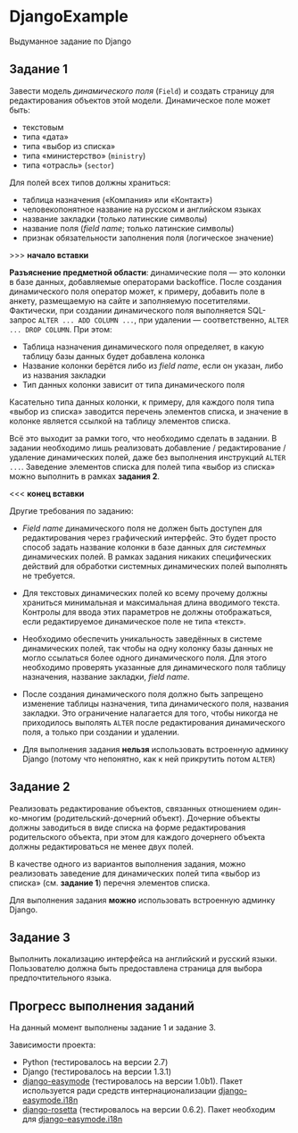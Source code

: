 # DjangoExample

Выдуманное задание по Django

## Задание 1

Завести модель *динамического поля* (`Field`) и создать страницу для редактирования объектов этой модели.  Динамическое поле может быть:

  * текстовым
  * типа «дата»
  * типа «выбор из списка»
  * типа «министерство» (`ministry`)
  * типа «отрасль» (`sector`)

Для полей всех типов должны храниться:

  * таблица назначения («Компания» или «Контакт»)
  * человекопонятное название на русском и английском языках
  * название закладки (только латинские символы)
  * название поля (*field name*; только латинские символы)
  * признак обязательности заполнения поля (логическое значение)

\>>> **начало вставки**

**Разъяснение предметной области**: динамические поля — это колонки в базе данных, добавляемые операторами backoffice.  После создания динамического поля оператор может, к примеру, добавить поле в анкету, размещаемую на сайте и заполняемую посетителями.  Фактически, при создании динамического поля выполняется SQL-запрос `ALTER ... ADD COLUMN ...`, при удалении — соответственно, `ALTER ... DROP COLUMN`.  При этом:

  * Таблица назначения динамического поля определяет, в какую таблицу базы данных будет добавлена колонка
  * Название колонки берётся либо из *field name*, если он указан, либо из названия закладки
  * Тип данных колонки зависит от типа динамического поля

Касательно типа данных колонки, к примеру, для каждого поля типа «выбор из списка» заводится перечень элементов списка, и значение в колонке является ссылкой на таблицу элементов списка.

Всё это выходит за рамки того, что необходимо сделать в задании.  В задании необходимо лишь реализовать добавление / редактирование / удаление динамических полей, даже без выполнения инструкций `ALTER ...`.  Заведение элементов списка для полей типа «выбор из списка» можно выполнить в рамках **задания 2**.

\<<< **конец вставки**

Другие требования по заданию:

  * *Field name* динамического поля не должен быть доступен для редактирования через графический интерфейс.  Это будет просто способ задать название колонки в базе данных для *системных* динамических полей.  В рамках задания никаких специфических действий для обработки системных динамических полей выполнять не требуется.

  * Для текстовых динамических полей ко всему прочему должны храниться минимальная и максимальная длина вводимого текста.  Контролы для ввода этих параметров не должны отображаться, если редактируемое динамическое поле не типа «текст».

  * Необходимо обеспечить уникальность заведённых в системе динамических полей, так чтобы на одну колонку базы данных не могло ссылаться более одного динамического поля.  Для этого необходимо проверять указанные для динамического поля таблицу назначения, название закладки, *field name*.

  * После создания динамического поля должно быть запрещено изменение таблицы назначения, типа динамического поля, названия закладки.  Это ограничение налагается для того, чтобы никогда не приходилось выполять `ALTER` после редактирования динамического поля, а только при создании и удалении.

  * Для выполнения задания **нельзя** использовать встроенную админку Django (потому что непонятно, как к ней прикрутить потом `ALTER`)

## Задание 2

Реализовать редактирование объектов, связанных отношением один-ко-многим (родительский-дочерний объект).  Дочерние объекты должны заводиться в виде списка на форме редактирования родительского объекта, при этом для каждого дочернего объекта должны редактироваться не менее двух полей.

В качестве одного из вариантов выполнения задания, можно реализовать заведение для динамических полей типа «выбор из списка» (см. **задание 1**) перечня элементов списка.

Для выполнения задания **можно** использовать встроенную админку Django.

## Задание 3

Выполнить локализацию интерфейса на английский и русский языки.  Пользователю должна быть предоставлена страница для выбора предпочтительного языка.

## Прогресс выполнения заданий

На данный момент выполнены задание 1 и задание 3.

Зависимости проекта:

  * Python (тестировалось на версии 2.7)
  * Django (тестировалось на версии 1.3.1)
  * [django-easymode][] (тестировалось на версии 1.0b1).  Пакет используется ради средств интернационализации [django-easymode.i18n][]
  * [django-rosetta][] (тестировалось на версии 0.6.2).  Пакет необходим для [django-easymode.i18n][]

[django-easymode]: http://pypi.python.org/pypi/django-easymode/
[django-easymode.i18n]: http://packages.python.org/django-easymode/i18n/api.html
[django-rosetta]: http://pypi.python.org/pypi/django-rosetta/
